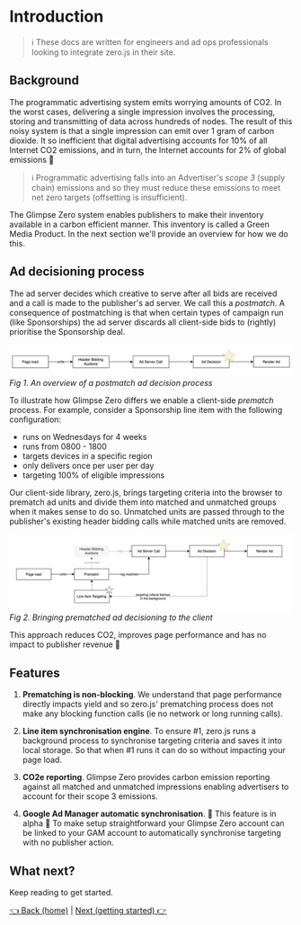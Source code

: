 # Introduction

> ℹ️ These docs are written for engineers and ad ops professionals looking to integrate zero.js in their site.

## Background

The programmatic advertising system emits worrying amounts of CO2. In the worst cases, delivering a single impression involves the processing, storing and transmitting of data across hundreds of nodes. The result of this noisy system is that a single impression can emit over 1 gram of carbon dioxide. It so inefficient that digital advertising accounts for 10% of all Internet CO2 emissions, and in turn, the Internet accounts for 2% of global emissions 🤯

> ℹ️ Programmatic advertising falls into an Advertiser's *scope 3* (supply chain) emissions and so they must reduce these emissions to meet net zero targets (offsetting is insufficient).

The Glimpse Zero system enables publishers to make their inventory available in a carbon efficient manner. This inventory is called a Green Media Product. In the next section we'll provide an overview for how we do this.

## Ad decisioning process

The ad server decides which creative to serve after all bids are received and a call is made to the publisher's ad server. We call this a *postmatch*. A consequence of postmatching is that when certain types of campaign run (like Sponsorships) the ad server discards all client-side bids to (rightly) prioritise the Sponsorship deal.

![Ad decision postmatch](assets/introduction-ad-postmatch.png)
*Fig 1. An overview of a postmatch ad decision process*

To illustrate how Glimpse Zero differs we enable a client-side *prematch* process. For example, consider a Sponsorship line item with the following configuration:

- runs on Wednesdays for 4 weeks
- runs from 0800 - 1800
- targets devices in a specific region
- only delivers once per user per day
- targeting 100% of eligible impressions

Our client-side library, zero.js, brings targeting criteria into the browser to prematch ad units and divide them into matched and unmatched groups when it makes sense to do so. Unmatched units are passed through to the publisher's existing header bidding calls while matched units are removed.

![Ad decision prematch](assets/introduction-ad-prematch.png)
*Fig 2. Bringing prematched ad decisioning to the client*

This approach reduces CO2, improves page performance and has no impact to publisher revenue 🥳

## Features

1. **Prematching is non-blocking**. We understand that page performance directly impacts yield and so zero.js' prematching process does not make any blocking function calls (ie no network or long running calls).

2. **Line item synchronisation engine**. To ensure #1, zero.js runs a background process to synchronise targeting criteria and saves it into local storage. So that when #1 runs it can do so without impacting your page load.

3. **CO2e reporting**. Glimpse Zero provides carbon emission reporting against all matched and unmatched impressions enabling advertisers to account for their scope 3 emissions.

4. **Google Ad Manager automatic synchronisation**. 🚧 This feature is in alpha 🚧 To make setup straightforward your Glimpse Zero account can be linked to your GAM account to automatically synchronise targeting with no publisher action.

## What next?

Keep reading to get started.

[👈 Back (home)](../README.md) | [Next (getting started) 👉](./getting-started.md)